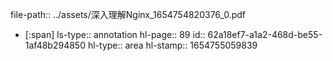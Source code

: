 file-path:: ../assets/深入理解Nginx_1654754820376_0.pdf

- [:span]
  ls-type:: annotation
  hl-page:: 89
  id:: 62a18ef7-a1a2-468d-be55-1af48b294850
  hl-type:: area
  hl-stamp:: 1654755059839